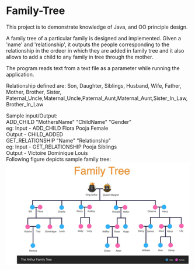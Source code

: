 # Family-Tree

This project is to demonstrate knowledge of Java, and OO principle design.

A family tree of a particular family is designed and implemented. GIven a 'name' and 'relationship', it outputs the people corresponding to the relationship in the ordeer in which they are added in family tree and it also allows to add a child to any family in tree through the mother.

The program reads text from a text file as a parameter while running the application.

Relationship defined are: 
Son, Daughter, Siblings, Husband, Wife, Father, Mother, Brother, Sister, Paternal_Uncle,Maternal_Uncle,Paternal_Aunt,Maternal_Aunt,Sister_In_Law,Brother_In_Law

Sample input/Output: <br/>
ADD_CHILD "MothersName" "ChildName" "Gender"<br/>
eg: Input - ADD_CHILD Flora Pooja Female <br/>
Output - CHILD_ADDED<br/>
GET_RELATIONSHIP "Name" "Relationship"<br/>
eg: Input -  GET_RELATIONSHIP Pooja Siblings<br/>
Output - Victoire Dominique Louis <br/>
Following figure depicts sample family tree:<br/>
![Screenshot of family tree](familyTree.JPG)


